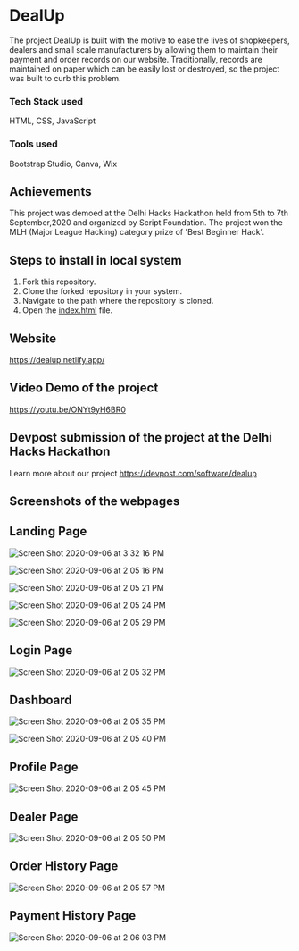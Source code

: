 # DealUp

The project DealUp is built with the motive to ease the lives of shopkeepers, dealers and small scale manufacturers by allowing them to maintain
their payment and order records on our website. Traditionally, records are maintained on paper which can be easily lost or destroyed, so the 
project was built to curb this problem.

### Tech Stack used
HTML, CSS, JavaScript

### Tools used
Bootstrap Studio, Canva, Wix

## Achievements
This project was demoed at the Delhi Hacks Hackathon held from 5th to 7th September,2020 and organized by Script Foundation. The project won the
MLH (Major League Hacking) category prize of 'Best Beginner Hack'.

## Steps to install in local system
1) Fork this repository.
2) Clone the forked repository in your system.
3) Navigate to the path where the repository is cloned.
4) Open the [index.html](https://github.com/vanichitkara/DealUp/blob/main/index.html) file.

## Website 
https://dealup.netlify.app/

## Video Demo of the project
https://youtu.be/ONYt9yH6BR0

## Devpost submission of the project at the Delhi Hacks Hackathon
Learn more about our project
https://devpost.com/software/dealup

## Screenshots of the webpages
## Landing Page

![Screen Shot 2020-09-06 at 3 32 16 PM](https://user-images.githubusercontent.com/64951124/114390702-37f2a700-9bb4-11eb-928d-b8036a66a73f.png)

![Screen Shot 2020-09-06 at 2 05 16 PM](https://user-images.githubusercontent.com/64951124/114390905-71c3ad80-9bb4-11eb-92c1-0fb502424a51.png)

![Screen Shot 2020-09-06 at 2 05 21 PM](https://user-images.githubusercontent.com/64951124/114390969-8607aa80-9bb4-11eb-9a54-ad6ed298a179.png)

![Screen Shot 2020-09-06 at 2 05 24 PM](https://user-images.githubusercontent.com/64951124/114390991-8f911280-9bb4-11eb-966f-fe945f4f699c.png)

![Screen Shot 2020-09-06 at 2 05 29 PM](https://user-images.githubusercontent.com/64951124/114391006-961f8a00-9bb4-11eb-936e-0fe9f5881b26.png)

## Login Page

![Screen Shot 2020-09-06 at 2 05 32 PM](https://user-images.githubusercontent.com/64951124/114391104-b64f4900-9bb4-11eb-8ba7-8f3a70b00662.png)

## Dashboard

![Screen Shot 2020-09-06 at 2 05 35 PM](https://user-images.githubusercontent.com/64951124/114391315-f57d9a00-9bb4-11eb-89c9-565cca074a3a.png)

![Screen Shot 2020-09-06 at 2 05 40 PM](https://user-images.githubusercontent.com/64951124/114391343-00d0c580-9bb5-11eb-8e6c-3bc0a4eb1243.png)

## Profile Page

![Screen Shot 2020-09-06 at 2 05 45 PM](https://user-images.githubusercontent.com/64951124/114391386-10500e80-9bb5-11eb-821d-700751a97cf9.png)

## Dealer Page

![Screen Shot 2020-09-06 at 2 05 50 PM](https://user-images.githubusercontent.com/64951124/114391428-1cd46700-9bb5-11eb-80e5-c0dc028a5bc7.png)

## Order History Page

![Screen Shot 2020-09-06 at 2 05 57 PM](https://user-images.githubusercontent.com/64951124/114391553-42fa0700-9bb5-11eb-976e-33e1f8c73664.png)

## Payment History Page

![Screen Shot 2020-09-06 at 2 06 03 PM](https://user-images.githubusercontent.com/64951124/114391607-52795000-9bb5-11eb-9360-284e9e957b01.png)

